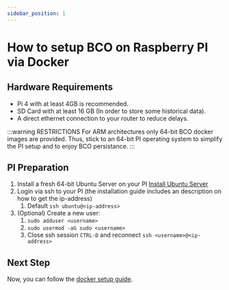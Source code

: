```yaml
---
sidebar_position: 1
---
```


# How to setup BCO on Raspberry PI via Docker

## Hardware Requirements

* Pi 4 with at least 4GB is recommended.
* SD Card with at least 16 GB (In order to store some historical data).
* A direct ethernet connection to your router to reduce delays.
  
:::warning RESTRICTIONS
For ARM architectures only 64-bit BCO docker images are provided. Thus, stick to an 64-bit PI operating system to simplify the PI setup and to enjoy BCO persistance.
:::

## PI Preparation
1. Install a fresh 64-bit Ubuntu Server on your PI [Install Ubuntu Server](https://ubuntu.com/tutorials/how-to-install-ubuntu-on-your-raspberry-pi#1-overview)
2. Login via ssh to your PI (the installation guide includes an description on how to get the ip-address)
   1. Default ```ssh ubuntu@<ip-address>```
3. (Optional) Create a new user:
   1. `sudo adduser <username>`
   2. `sudo usermod -aG sudo <username>`
   3. Close ssh session `CTRL-D` and reconnect `ssh <username>@<ip-address>`

## Next Step

Now, you can follow the [docker setup guide](/user/howto/setup-docker.md).
